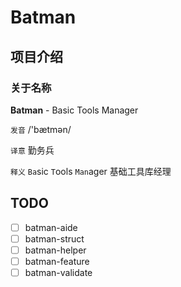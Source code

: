 # Batman

## 项目介绍

### 关于名称

**Batman** - Basic Tools Manager

`发音` /'bætmən/

`译意` 勤务兵

`释义` `Ba`sic `T`ools `Man`ager 基础工具库经理

## TODO

- [ ] batman-aide
- [ ] batman-struct
- [ ] batman-helper
- [ ] batman-feature
- [ ] batman-validate
